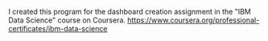 I created this program for the dashboard creation assignment in the "IBM Data Science" course on Coursera.
https://www.coursera.org/professional-certificates/ibm-data-science
